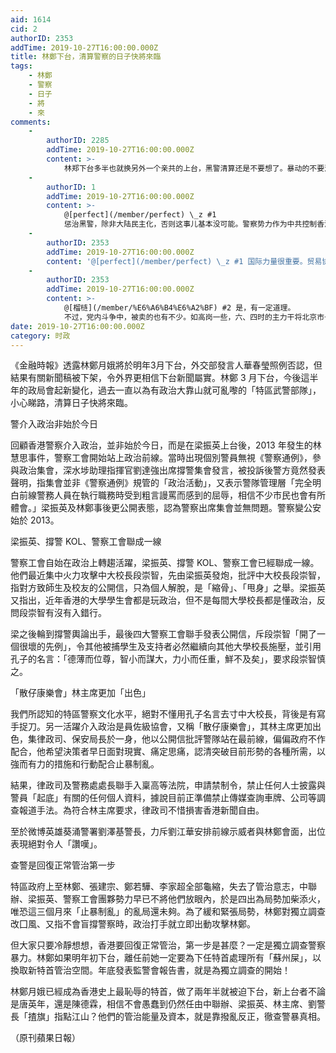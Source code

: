 ```yaml
---
aid: 1614
cid: 2
authorID: 2353
addTime: 2019-10-27T16:00:00.000Z
title: 林鄭下台，清算警察的日子快將來臨
tags:
    - 林鄭
    - 警察
    - 日子
    - 將
    - 來
comments:
    -
        authorID: 2285
        addTime: 2019-10-27T16:00:00.000Z
        content: >-
            林郑下台多半也就换另外一个亲共的上台，黑警清算还是不要想了。暴动的不要清算就不错了，这个局势下面，除非国际再加以干涉，否则香港现状多半不会改善多少
    -
        authorID: 1
        addTime: 2019-10-27T16:00:00.000Z
        content: >-
            @[perfect](/member/perfect) \_z #1
            惩治黑警，除非大陆民主化，否则这事儿基本没可能。警察势力作为中共控制香港最重要的一环，中共是不太可能放弃这枚棋子的。林郑可以走，但港警中共恐怕是不可能允许被清算的，不然以后谁还会给中共卖命。
    -
        authorID: 2353
        addTime: 2019-10-27T16:00:00.000Z
        content: '@[perfect](/member/perfect) \_z #1 国际力量很重要。贸易协议同香港问题挂钩，这钩是否…，看特朗普了。'
    -
        authorID: 2353
        addTime: 2019-10-27T16:00:00.000Z
        content: >-
            @[榴梿](/member/%E6%A6%B4%E6%A2%BF) #2 是，有一定道理。
            不过，党内斗争中，被卖的也有不少。如高岗一些，六、四时的主力干将北京市长陈希同。
date: 2019-10-27T16:00:00.000Z
category: 时政
---
```


《金融時報》透露林鄭月娥將於明年3月下台，外交部發言人華春瑩照例否認，但結果有關新聞稿被下架，令外界更相信下台新聞屬實。林鄭 3 月下台，今後這半年的政局會起新變化，過去一直以為有政治大靠山就可亂嚟的「特區武警部隊」，小心睇路，清算日子快將來臨。

警介入政治非始於今日

回顧香港警察介入政治，並非始於今日，而是在梁振英上台後，2013 年發生的林慧思事件，警察工會開始站上政治前線。當時出現個別警員無視《警察通例》，參與政治集會，深水埗助理指揮官劉達強出席撐警集會發言，被投訴後警方竟然發表聲明，指集會並非《警察通例》規管的「政治活動」，又表示警隊管理層「完全明白前線警務人員在執行職務時受到粗言謾罵而感到的屈辱，相信不少巿民也會有所體會。」梁振英及林鄭事後更公開表態，認為警察出席集會並無問題。警察變公安始於 2013。

梁振英、撐警 KOL、警察工會聯成一線

警察工會自始在政治上轉趨活躍，梁振英、撐警 KOL、警察工會已經聯成一線。他們最近集中火力攻擊中大校長段崇智，先由梁振英發炮，批評中大校長段崇智，指對方致師生及校友的公開信，只為個人解脫，是「縮骨」、「甩身」之舉。梁振英又指出，近年香港的大學學生會都是玩政治，但不是每間大學校長都是懂政治，反問段崇智有沒有入錯行。

梁之後輪到撐警輿論出手，最後四大警察工會聯手發表公開信，斥段崇智「開了一個很壞的先例」，令其他被捕學生及支持者必然繼續向其他大學校長施壓，並引用孔子的名言：「德薄而位尊，智小而謀大，力小而任重，鮮不及矣」，要求段崇智慎之。

「散仔康樂會」林主席更加「出色」

我們所認知的特區警察文化水平，絕對不懂用孔子名言去寸中大校長，背後是有寫手捉刀。另一活躍介入政治是員佐級協會，又稱「散仔康樂會」，其林主席更加出色，集律政司、保安局長於一身，他以公開信批評警隊站在最前線，偏偏政府不作配合，他希望決策者早日面對現實、痛定思痛，認清突破目前形勢的各種所需，以強而有力的措施和行動配合止暴制亂。

結果，律政司及警務處處長聯手入稟高等法院，申請禁制令，禁止任何人士披露與警員「起底」有關的任何個人資料，據說目前正準備禁止傳媒查詢車牌、公司等調查報道手法。為符合林主席要求，律政司不惜損害香港新聞自由。

至於微博英雄葵涌警署劉澤基警長，力斥劉江華安排前線示威者與林鄭會面，出位表現絕對令人「讚嘆」。

查警是回復正常管治第一步

特區政府上至林鄭、張建宗、鄭若驊、李家超全部龜縮，失去了管治意志，中聯辦、梁振英、警察工會團夥勢力早已不將他們放眼內，於是四出為局勢加柴添火，唯恐這三個月來「止暴制亂」的亂局還未夠。為了緩和緊張局勢，林鄭對獨立調查改囗風、又指不會盲撐警察時，政治打手就立即出動攻擊林鄭。

但大家只要冷靜想想，香港要回復正常管治，第一步是甚麼？一定是獨立調查警察暴力。林鄭如果明年初下台，離任前她一定要為下任特首處理所有「蘇州屎」，以換取新特首管治空間。年底發表監警會報告書，就是為獨立調查的開始！

林鄭月娥已經成為香港史上最恥辱的特首，做了兩年半就被迫下台，新上台者不論是唐英年，還是陳德霖，相信不會愚蠢到仍然任由中聯辦、梁振英、林主席、劉警長「揸旗」指點江山？他們的管治能量及資本，就是靠撥亂反正，徹查警暴真相。

（原刊蘋果日報）
